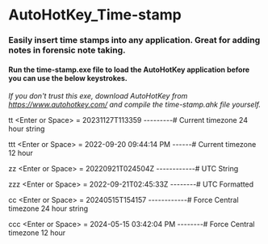 # AutoHotKey_Time-stamp
### Easily insert time stamps into any application.  Great for adding notes in forensic note taking.

#### Run the time-stamp.exe file to load the AutoHotKey application before you can use the below keystrokes.
*If you don't trust this exe, download AutoHotKey from https://www.autohotkey.com/ and compile the time-stamp.ahk file yourself.* 

tt \<Enter or Space\>  = 20231127T113359 ---------# Current timezone 24 hour string

ttt \<Enter or Space\> = 2022-09-20 09:44:14 PM ------# Current timezone 12 hour

zz \<Enter or Space\>  = 20220921T024504Z ------------# UTC String

zzz \<Enter or Space\> = 2022-09-21T02:45:33Z --------# UTC Formatted

cc \<Enter or Space\>  = 20240515T154157 ------------# Force Central timezone 24 hour string

ccc \<Enter or Space\> = 2024-05-15 03:42:04 PM --------# Force Central timezone 12 hour
